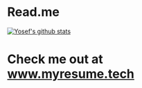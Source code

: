 # Read.me

[![Yosef's github stats](https://github-readme-stats.vercel.app/api?username=H3RSKO)](https://github.com/H3RSKO/hackathon-starter/)

# Check me out at www.myresume.tech
